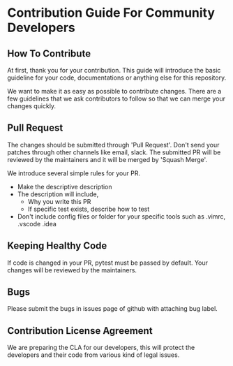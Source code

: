 # Contribution Guide For Community Developers

## How To Contribute

At first, thank you for your contribution. This guide will introduce the basic guideline for your code, documentations or anything else for this repository.

We want to make it as easy as possible to contribute changes. There are a few guidelines that we ask contributors to follow so that we can merge your changes quickly.


## Pull Request

The changes should be submitted through 'Pull Request'. Don't send your patches through other channels like email, slack. The submitted PR will be reviewed by the maintainers and it will be merged by 'Squash Merge'.

We introduce several simple rules for your PR.

* Make the descriptive description
* The description will include,
    * Why you write this PR
    * If specific test exists, describe how to test
* Don't include config files or folder for your specific tools such as .vimrc, .vscode .idea

## Keeping Healthy Code

If code is changed in your PR, pytest must be passed by default. Your changes will be reviewed by the maintainers.


## Bugs

Please submit the bugs in issues page of github with attaching bug label.

## Contribution License Agreement

We are preparing the CLA for our developers, this will protect the developers and their code from various kind of legal issues.
